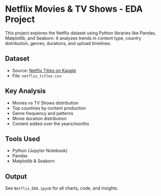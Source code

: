 # Netflix Movies & TV Shows - EDA Project

This project explores the Netflix dataset using Python libraries like Pandas, Matplotlib, and Seaborn. It analyzes trends in content type, country distribution, genres, durations, and upload timelines.

## Dataset
- Source: [Netflix Titles on Kaggle](https://www.kaggle.com/datasets/shivamb/netflix-shows)
- File: `netflix_titles.csv`

## Key Analysis
- Movies vs TV Shows distribution
- Top countries by content production
- Genre frequency and patterns
- Movie duration distribution
- Content added over the years/months

## Tools Used
- Python (Jupyter Notebook)
- Pandas
- Matplotlib & Seaborn

## Output
See `Netflix_EDA.ipynb` for all charts, code, and insights.

